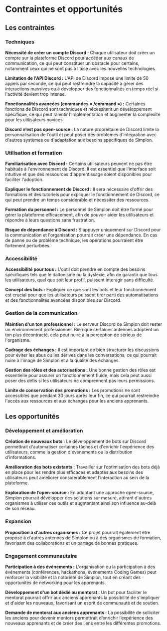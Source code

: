 # Contraintes et opportunités

## Les contraintes

### Techniques

**Nécessité de créer un compte Discord :** Chaque utilisateur doit créer un compte sur la plateforme Discord pour accéder aux canaux de communication, ce qui peut constituer un obstacle pour certains, notamment ceux qui ne sont pas à l'aise avec les nouvelles technologies.

**Limitation de l'API Discord :** L'API de Discord impose une limite de 50 appels par seconde, ce qui peut restreindre la capacité à gérer des interactions massives ou à développer des fonctionnalités en temps réel si l'activité devient trop intense.

**Fonctionnalités avancées (commandes « /command ») :** Certaines fonctions de Discord sont techniques et nécessitent un développement spécifique, ce qui peut ralentir l'implémentation et augmenter la complexité pour les utilisateurs novices.

**Discord n’est pas open-source :** La nature propriétaire de Discord limite la personnalisation de l'outil et peut poser des problèmes d'intégration avec d'autres systèmes ou d'adaptation aux besoins spécifiques de Simplon.

### Utilisation et formation

**Familiarisation avec Discord :** Certains utilisateurs peuvent ne pas être habitués à l'environnement de Discord. Il est essentiel que l'interface soit intuitive et que des ressources d'apprentissage soient disponibles pour faciliter l'adoption.

**Expliquer le fonctionnement de Discord :** Il sera nécessaire d'offrir des formations et des tutoriels pour expliquer le fonctionnement de Discord, ce qui peut prendre un temps considérable et nécessiter des ressources.

**Formation du personnel :** Le personnel de Simplon doit être formé pour gérer la plateforme efficacement, afin de pouvoir aider les utilisateurs et répondre à leurs questions sans frustration.

**Risque de dépendance à Discord :** S'appuyer uniquement sur Discord pour la communication et l'organisation pourrait créer une dépendance. En cas de panne ou de problème technique, les opérations pourraient être fortement perturbées.

### Accessibilité

**Accessibilité pour tous :** L'outil doit prendre en compte des besoins spécifiques tels que le daltonisme ou la dyslexie, afin de garantir que tous les utilisateurs, quel que soit leur profil, puissent interagir sans difficulté.

**Concept des bots :** Expliquer ce que sont les bots et leur fonctionnement est crucial pour que les utilisateurs puissent tirer parti des automatisations et des fonctionnalités avancées disponibles sur Discord.

### Gestion de la communication

**Maintien d'un ton professionnel :** Le serveur Discord de Simplon doit rester un environnement professionnel. Bien que certaines antennes adoptent un ton plus décontracté, cela peut nuire à la perception de sérieux de l'organisme.

**Cadrage des échanges :** Il est important de bien structurer les discussions pour éviter les abus ou les dérives dans les conversations, ce qui pourrait nuire à l'image de Simplon et à la qualité des échanges.

**Gestion des rôles et des autorisations :** Une bonne gestion des rôles est essentielle pour assurer un fonctionnement fluide, mais cela peut aussi poser des défis si les utilisateurs ne comprennent pas leurs permissions.

**Limite de conservation des promotions :** Les promotions ne sont accessibles que pendant 30 jours après leur fin, ce qui pourrait restreindre l'accès aux ressources et aux échanges pour les anciens apprenants.

## Les opportunités

### Développement et amélioration

**Création de nouveaux bots :** Le développement de bots sur Discord permettrait d'automatiser certaines tâches et d'enrichir l'expérience des utilisateurs, comme la gestion d'événements ou la distribution d'informations.

**Amélioration des bots existants :** Travailler sur l’optimisation des bots déjà en place pour les rendre plus efficaces et adaptés aux besoins des utilisateurs peut améliorer considérablement l’interaction au sein de la plateforme.

**Exploration de l’open-source :** En adoptant une approche open-source, Simplon pourrait développer des solutions sur mesure, attirant d'autres organismes à utiliser ces outils et augmentant ainsi son influence au-delà de son réseau.

### Expansion

**Proposition à d'autres organismes :** Ce projet pourrait également être proposé à d'autres antennes de Simplon ou à des organismes de formation, favorisant des collaborations et un partage de bonnes pratiques.

### Engagement communautaire

**Participation à des événements :** L'organisation ou la participation à des événements (conférences, hackathons, événements Coding Games) peut renforcer la visibilité et la notoriété de Simplon, tout en créant des opportunités de networking pour les apprenants.

**Développement d'un bot dédié au mentorat :** Un bot pour faciliter le mentorat pourrait offrir aux anciens apprenants la possibilité de s'impliquer et d'aider les nouveaux, favorisant un esprit de communauté et de soutien.

**Demande de mentorat aux anciens apprenants :** La possibilité de solliciter les anciens pour devenir mentors permettrait d’enrichir l’expérience des nouveaux apprenants et de créer des liens entre les différentes promotions.
